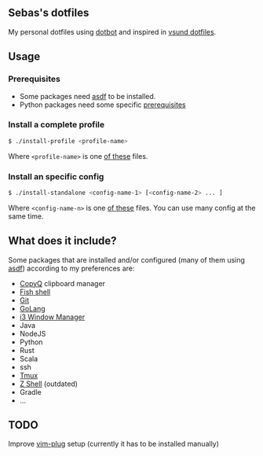 ## Sebas's dotfiles

My personal dotfiles using [dotbot](https://github.com/anishathalye/dotbot) and
inspired in [vsund dotfiles](https://github.com/vsund/dotfiles).

## Usage

### Prerequisites

- Some packages need [asdf](https://github.com/asdf-vm/asdf) to be installed.
- Python packages need some specific [prerequisites](https://github.com/pyenv/pyenv/wiki/Common-build-problems#prerequisites)

### Install a complete profile

```sh
$ ./install-profile <profile-name>
```
Where `<profile-name>` is one [of these](./meta/profiles) files.

### Install an specific config

```sh
$ ./install-standalone <config-name-1> [<config-name-2> ... ]
```
Where `<config-name-n>` is one [of these](./meta/configs) files.  You can use
many config at the same time.


## What does it include?

Some packages that are installed and/or configured (many of them using
[asdf](https://github.com/asdf-vm/asdf])) according to my preferences are:

- [CopyQ](https://github.com/hluk/CopyQ) clipboard manager
- [Fish shell](https://fishshell.com/)
- [Git](https://git-scm.com/)
- [GoLang](https://golang.org/)
- [i3 Window Manager](https://i3wm.org/)
- Java
- NodeJS
- Python
- Rust
- Scala
- ssh
- [Tmux](https://github.com/tmux/tmux/wiki)
- [Z Shell](https://www.zsh.org/) (outdated)
- Gradle
- ...

## TODO

Improve [vim-plug](https://github.com/junegunn/vim-plug) setup (currently it has to be installed manually)
